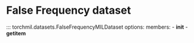 # False Frequency dataset

::: torchmil.datasets.FalseFrequencyMILDataset
    options:
        members:
            - __init__
            - __getitem__